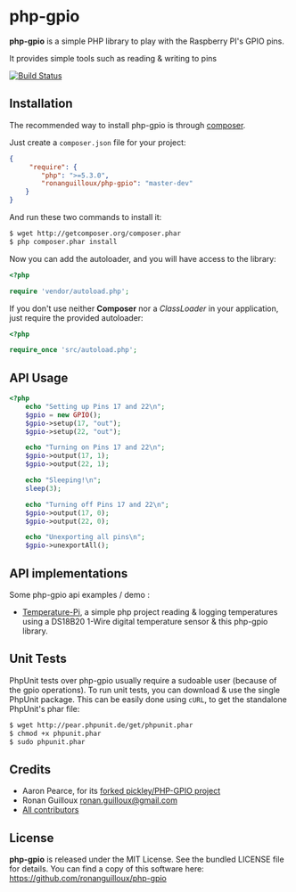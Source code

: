 php-gpio
========


**php-gpio** is a simple PHP library to play with the Raspberry PI's GPIO pins.

It provides simple tools such as reading & writing to pins

[![Build Status](https://secure.travis-ci.org/ronanguilloux/php-gpio.png?branch=master)](http://travis-ci.org/ronanguilloux/php-gpio)


Installation
------------

The recommended way to install php-gpio is through [composer](http://getcomposer.org).

Just create a `composer.json` file for your project:

``` json
{
     "require": {
        "php": ">=5.3.0",
        "ronanguilloux/php-gpio": "master-dev"
    }
}
```

And run these two commands to install it:

``` bash
$ wget http://getcomposer.org/composer.phar
$ php composer.phar install
```

Now you can add the autoloader, and you will have access to the library:

``` php
<?php

require 'vendor/autoload.php';
```

If you don't use neither **Composer** nor a _ClassLoader_ in your application, just require the provided autoloader:

``` php
<?php

require_once 'src/autoload.php';
```


API Usage
---------

``` php
<?php
    echo "Setting up Pins 17 and 22\n";
    $gpio = new GPIO();
    $gpio->setup(17, "out");
    $gpio->setup(22, "out");

    echo "Turning on Pins 17 and 22\n";
    $gpio->output(17, 1);
    $gpio->output(22, 1);

    echo "Sleeping!\n";
    sleep(3);

    echo "Turning off Pins 17 and 22\n";
    $gpio->output(17, 0);
    $gpio->output(22, 0);

    echo "Unexporting all pins\n";
    $gpio->unexportAll();
```


API implementations
-------------------

Some php-gpio api examples / demo :  

* [Temperature-Pi](https://github.com/ronanguilloux/temperature-pi), a simple php project reading & logging temperatures using a DS18B20 1-Wire digital temperature sensor & this php-gpio library.


Unit Tests
----------

PhpUnit tests over php-gpio usually require a sudoable user (because of the gpio operations).
To run unit tests, you can download & use the single PhpUnit package.
This can be easily done using `cURL`, to get the standalone PhpUnit's phar file:

``` bash
$ wget http://pear.phpunit.de/get/phpunit.phar
$ chmod +x phpunit.phar
$ sudo phpunit.phar
```


Credits
-------

* Aaron Pearce, for its [forked pickley/PHP-GPIO project](https://github.com/pickley/PHP-GPIO)
* Ronan Guilloux <ronan.guilloux@gmail.com>
* [All contributors](https://github.com/ronanguilloux/php-gpio/contributors)


License
-------

**php-gpio** is released under the MIT License. See the bundled LICENSE file for details.
You can find a copy of this software here: https://github.com/ronanguilloux/php-gpio
